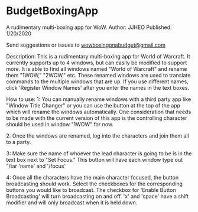 # BudgetBoxingApp

A rudimentary multi-boxing app for WoW.
Author: JJHEO
Published: 1/20/2020

Send suggestions or issues to wowboxingonabudget@gmail.com

Description:
This is a rudimentary multi-boxing app for World of Warcraft. It currently supports 
up to 4 windows, but can easily be modified to support more. It is able to find all 
windows named "World of Warcraft" and rename them "1WOW," "2WOW," etc. These renamed
windows are used to translate commands to the multiple windows that are up. If you use
different names, click 'Register Window Names' after you enter the names in the text 
boxes.

How to use:
1:	You can manually rename windows with a third party app like "Window Title Changer" or
you can use the button at the top of the app which will rename the windows automatically.
One consideration that needs to be made with the current version of this app is the 
controlling character should be used in window "1WOW" for now. 

2: Once the windows are renamed, log into the characters and join them all to a party. 

3: Make sure the name of whoever the lead character is going to be is in the text box next 
to "Set Focus." This button will have each window type out "/tar 'name' and '/focus'

4: Once all the characters have the main character focused, the button broadcasting should
work. Select the checkboxes for the corresponding buttons you would like to broadcast. 
The checkbox for 'Enable Button Broadcasting' will turn broadcasting on and off. 'x' and
'space' have a shift modifier and will only broadcast when it is held down. 

